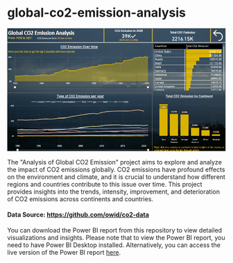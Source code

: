 # global-co2-emission-analysis

![Analysis Image](https://github.com/Sushmita10062002/global-co2-emission-analysis/blob/main/co2%20image.png)

The "Analysis of Global CO2 Emission" project aims to explore and analyze the impact of CO2 emissions globally. CO2 emissions have profound effects on the environment and climate, and it is crucial to understand how different regions and countries contribute to this issue over time. This project provides insights into the trends, intensity, improvement, and deterioration of CO2 emissions across continents and countries.

#### Data Source: https://github.com/owid/co2-data



You can download the Power BI report from this repository to view detailed visualizations and insights.
Please note that to view the Power BI report, you need to have Power BI Desktop installed.
Alternatively, you can access the live version of the Power BI report [here](https://www.novypro.com/project/global-co2-emission-analysis).
